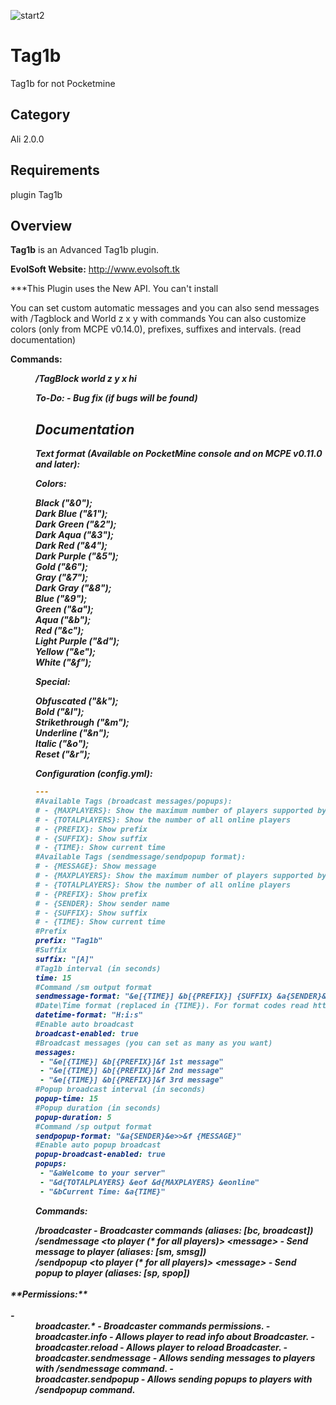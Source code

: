 ![start2](https://cloud.githubusercontent.com/assets/10303538/6315586/9463fa5c-ba06-11e4-8f30-ce7d8219c27d.png)

# Tag1b

Tag1b for not Pocketmine


## Category

Ali 2.0.0

## Requirements

plugin Tag1b 


## Overview

**Tag1b** is an Advanced Tag1b plugin.

**EvolSoft Website:** http://www.evolsoft.tk

***This Plugin uses the New API. You can't install

You can set custom automatic messages and you can also send messages with /Tagblock  and World z x y with  commands <t>
You can also customize colors (only from MCPE v0.14.0), prefixes, suffixes and intervals. (read documentation)

**Commands:**

<dd><i><b>/TagBlock world z y x hi



**To-Do:**
<brag><tag>
*- Bug fix (if bugs will be found)*

## Documentation

**Text format (Available on PocketMine console and on MCPE v0.11.0 and later):**

**Colors:**

Black ("&0");<br>
Dark Blue ("&1");<br>
Dark Green ("&2");<br>
Dark Aqua ("&3");<br>
Dark Red ("&4");<br>
Dark Purple ("&5");<br>
Gold ("&6");<br>
Gray ("&7");<br>
Dark Gray ("&8");<br>
Blue ("&9");<br>
Green ("&a");<br>
Aqua ("&b");<br>
Red ("&c");<br>
Light Purple ("&d");<br>
Yellow ("&e");<br>
White ("&f");<br>

**Special:**

Obfuscated ("&k");<br>
Bold ("&l");<br>
Strikethrough ("&m");<br>
Underline ("&n");<br>
Italic ("&o");<br>
Reset ("&r");<br>

**Configuration (config.yml):**

```yaml
---
#Available Tags (broadcast messages/popups):
# - {MAXPLAYERS}: Show the maximum number of players supported by the server
# - {TOTALPLAYERS}: Show the number of all online players
# - {PREFIX}: Show prefix
# - {SUFFIX}: Show suffix
# - {TIME}: Show current time
#Available Tags (sendmessage/sendpopup format):
# - {MESSAGE}: Show message
# - {MAXPLAYERS}: Show the maximum number of players supported by the server
# - {TOTALPLAYERS}: Show the number of all online players
# - {PREFIX}: Show prefix
# - {SENDER}: Show sender name
# - {SUFFIX}: Show suffix
# - {TIME}: Show current time
#Prefix
prefix: "Tag1b"
#Suffix
suffix: "[A]"
#Tag1b interval (in seconds)
time: 15
#Command /sm output format
sendmessage-format: "&e[{TIME}] &b[{PREFIX}] {SUFFIX} &a{SENDER}&e>&f {MESSAGE}"
#Date\Time format (replaced in {TIME}). For format codes read http://php.net/manual/en/datetime.formats.php
datetime-format: "H:i:s"
#Enable auto broadcast
broadcast-enabled: true
#Broadcast messages (you can set as many as you want)
messages:
 - "&e[{TIME}] &b[{PREFIX}]&f 1st message"
 - "&e[{TIME}] &b[{PREFIX}]&f 2nd message"
 - "&e[{TIME}] &b[{PREFIX}]&f 3rd message"
#Popup broadcast interval (in seconds)
popup-time: 15
#Popup duration (in seconds)
popup-duration: 5
#Command /sp output format
sendpopup-format: "&a{SENDER}&e>>&f {MESSAGE}"
#Enable auto popup broadcast
popup-broadcast-enabled: true
popups:
 - "&aWelcome to your server"
 - "&d{TOTALPLAYERS} &eof &d{MAXPLAYERS} &eonline"
 - "&bCurrent Time: &a{TIME}"
```

**Commands:**

<dd><b><i>/broadcaster</b> - Broadcaster commands (aliases: [bc, broadcast])</i></dd>
<dd><i><b>/sendmessage &lt;to player (* for all players)&gt; &lt;message&gt;</b> - Send message to player (aliases: [sm, smsg])</i></dd>
<dd><i><b>/sendpopup &lt;to player (* for all players)&gt; &lt;message&gt;</b> - Send popup to player (aliases: [sp, spop])</i></dd>
<br>
**Permissions:**
<br><br>
- <dd><i><b>broadcaster.*</b> - Broadcaster commands permissions.</i>
- <dd><i><b>broadcaster.info</b> - Allows player to read info about Broadcaster.</i>
- <dd><i><b>broadcaster.reload</b> - Allows player to reload Broadcaster.</i>
- <dd><i><b>broadcaster.sendmessage</b> - Allows sending messages to players with /sendmessage command.</i>
- <dd><i><b>broadcaster.sendpopup</b> - Allows sending popups to players with /sendpopup command.</i>
